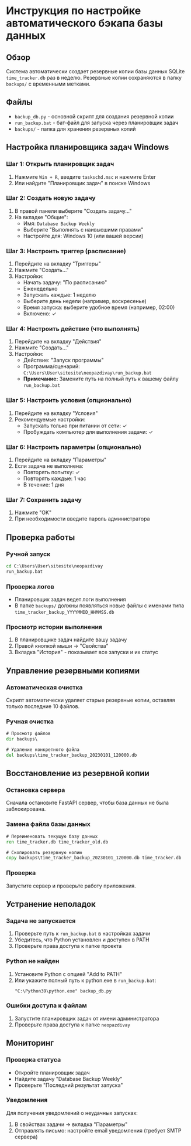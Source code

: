 # Инструкция по настройке автоматического бэкапа базы данных

## Обзор
Система автоматически создает резервные копии базы данных SQLite `time_tracker.db` раз в неделю.
Резервные копии сохраняются в папку `backups/` с временными метками.

## Файлы
- `backup_db.py` - основной скрипт для создания резервной копии
- `run_backup.bat` - бат-файл для запуска через планировщик задач
- `backups/` - папка для хранения резервных копий

## Настройка планировщика задач Windows

### Шаг 1: Открыть планировщик задач
1. Нажмите `Win + R`, введите `taskschd.msc` и нажмите Enter
2. Или найдите "Планировщик задач" в поиске Windows

### Шаг 2: Создать новую задачу
1. В правой панели выберите "Создать задачу..."
2. На вкладке "Общие":
   - Имя: `Database Backup Weekly`
   - Выберите "Выполнять с наивысшими правами"
   - Настройте для: Windows 10 (или вашей версии)

### Шаг 3: Настроить триггер (расписание)
1. Перейдите на вкладку "Триггеры"
2. Нажмите "Создать..."
3. Настройки:
   - Начать задачу: "По расписанию"
   - Еженедельно
   - Запускать каждые: 1 неделю
   - Выберите день недели (например, воскресенье)
   - Время запуска: выберите удобное время (например, 02:00)
   - Включено: ✓

### Шаг 4: Настроить действие (что выполнять)
1. Перейдите на вкладку "Действия"
2. Нажмите "Создать..."
3. Настройки:
   - Действие: "Запуск программы"
   - Программа/сценарий: `C:\Users\User\sitesite\neopazdivay\run_backup.bat`
   - **Примечание:** Замените путь на полный путь к вашему файлу `run_backup.bat`

### Шаг 5: Настроить условия (опционально)
1. Перейдите на вкладку "Условия"
2. Рекомендуемые настройки:
   - Запускать только при питании от сети: ✓
   - Пробуждать компьютер для выполнения задачи: ✓

### Шаг 6: Настроить параметры (опционально)
1. Перейдите на вкладку "Параметры"
2. Если задача не выполнена:
   - Повторять попытку: ✓
   - Повторять каждые: 1 час
   - В течение: 1 дня

### Шаг 7: Сохранить задачу
1. Нажмите "OK"
2. При необходимости введите пароль администратора

## Проверка работы

### Ручной запуск
```cmd
cd C:\Users\User\sitesite\neopazdivay
run_backup.bat
```

### Проверка логов
- Планировщик задач ведет логи выполнения
- В папке `backups/` должны появляться новые файлы с именами типа `time_tracker_backup_YYYYMMDD_HHMMSS.db`

### Просмотр истории выполнения
1. В планировщике задач найдите вашу задачу
2. Правой кнопкой мыши → "Свойства"
3. Вкладка "История" - показывает все запуски и их статус

## Управление резервными копиями

### Автоматическая очистка
Скрипт автоматически удаляет старые резервные копии, оставляя только последние 10 файлов.

### Ручная очистка
```cmd
# Просмотр файлов
dir backups\

# Удаление конкретного файла
del backups\time_tracker_backup_20230101_120000.db
```

## Восстановление из резервной копии

### Остановка сервера
Сначала остановите FastAPI сервер, чтобы база данных не была заблокирована.

### Замена файла базы данных
```cmd
# Переименовать текущую базу данных
ren time_tracker.db time_tracker_old.db

# Скопировать резервную копию
copy backups\time_tracker_backup_20230101_120000.db time_tracker.db
```

### Проверка
Запустите сервер и проверьте работу приложения.

## Устранение неполадок

### Задача не запускается
1. Проверьте путь к `run_backup.bat` в настройках задачи
2. Убедитесь, что Python установлен и доступен в PATH
3. Проверьте права доступа к папке проекта

### Python не найден
1. Установите Python с опцией "Add to PATH"
2. Или укажите полный путь к python.exe в `run_backup.bat`:
   ```
   "C:\Python39\python.exe" backup_db.py
   ```

### Ошибки доступа к файлам
1. Запустите планировщик задач от имени администратора
2. Проверьте права доступа к папке `neopazdivay`

## Мониторинг

### Проверка статуса
- Откройте планировщик задач
- Найдите задачу "Database Backup Weekly"
- Проверьте "Последний результат запуска"

### Уведомления
Для получения уведомлений о неудачных запусках:
1. В свойствах задачи → вкладка "Параметры"
2. Отправлять письмо: настройте email уведомления (требует SMTP сервера)